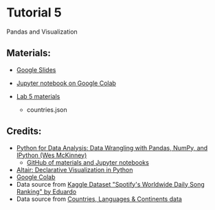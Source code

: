 # Tutorial 5

Pandas and Visualization

## Materials:

- [Google Slides](https://bit.ly/vis-t05)

- [Jupyter notebook on Google Colab](https://bit.ly/vis-t05-nb)

- [Lab 5 materials](./lab5)
  - countries.json

## Credits:
- [Python for Data Analysis: Data Wrangling with Pandas, NumPy, and IPython (Wes McKinney)](https://www.amazon.com/dp/1449319793)
  - [GitHub of materials and Jupyter notebooks](https://github.com/wesm/pydata-book)
- [Altair: Declarative Visualization in Python](https://altair-viz.github.io/)
- [Google Colab](https://colab.research.google.com/)
- Data source from [Kaggle Dataset "Spotify's Worldwide Daily Song Ranking" by Eduardo](https://www.kaggle.com/edumucelli/spotifys-worldwide-daily-song-ranking)
- Data source from [Countries, Languages & Continents data](https://github.com/annexare/Countries)
